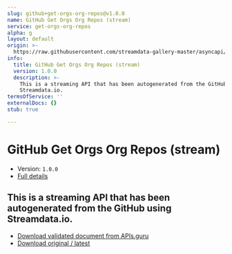 ```yaml
---
slug: github+get-orgs-org-repos@v1.0.0
name: GitHub Get Orgs Org Repos (stream)
service: get-orgs-org-repos
alpha: g
layout: default
origin: >-
  https://raw.githubusercontent.com/streamdata-gallery-master/asyncapi/master/_listings/github/github-get-orgs-org-repos-stream-async.md
info:
  title: GitHub Get Orgs Org Repos (stream)
  version: 1.0.0
  description: >-
    This is a streaming API that has been autogenerated from the GitHub using
    Streamdata.io.
termsOfService: ''
externalDocs: {}
stub: true

---
```

# GitHub Get Orgs Org Repos (stream)

* Version: `1.0.0`
* [Full details](../html/github+get-orgs-org-repos@v1.0.0.html)



## This is a streaming API that has been autogenerated from the GitHub using Streamdata.io.



* [Download validated document from APIs.guru](https://raw.githubusercontent.com/APIs-guru/asyncapi-directory/master/docs/APIs/github%2Bget-orgs-org-repos%40v1.0.0.yaml)
* [Download original / latest](https://raw.githubusercontent.com/streamdata-gallery-master/asyncapi/master/_listings/github/github-get-orgs-org-repos-stream-async.md)

<script type="application/ld+json">
{
  "@context": "http://schema.org/",
  "@type": "WebAPI",
  "description": "This is a streaming API that has been autogenerated from the GitHub using Streamdata.io.",
  "documentation": "",

  "name": "GitHub Get Orgs Org Repos (stream)"
}
</script>
